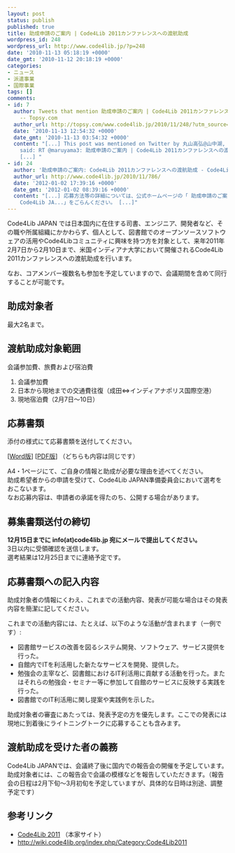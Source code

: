 ```yaml
---
layout: post
status: publish
published: true
title: 助成申請のご案内 | Code4Lib 2011カンファレンスへの渡航助成
wordpress_id: 248
wordpress_url: http://www.code4lib.jp/?p=248
date: '2010-11-13 05:18:19 +0000'
date_gmt: '2010-11-12 20:18:19 +0000'
categories:
- ニュース
- 派遣事業
- 国際事業
tags: []
comments:
- id: 7
  author: Tweets that mention 助成申請のご案内 | Code4Lib 2011カンファレンスへの渡航助成 - Code4Lib JAPAN
    -- Topsy.com
  author_url: http://topsy.com/www.code4lib.jp/2010/11/248/?utm_source=pingback&amp;utm_campaign=L2
  date: '2010-11-13 12:54:32 +0000'
  date_gmt: '2010-11-13 03:54:32 +0000'
  content: "[...] This post was mentioned on Twitter by 丸山高弘@山中湖, shibure. shibure
    said: RT @maruyama3: 助成申請のご案内 | Code4Lib 2011カンファレンスへの渡航助成 - Code4Lib JAPAN http://htn.to/nezwxB
    [...] "
- id: 24
  author: '助成申請のご案内: Code4Lib 2011カンファレンスへの渡航助成 - Code4Lib JAPAN'
  author_url: http://www.code4lib.jp/2010/11/786/
  date: '2012-01-02 17:39:16 +0000'
  date_gmt: '2012-01-02 08:39:16 +0000'
  content: "[...] 応募方法等の詳細については、公式ホームページの「 助成申請のご案内 | Code4Lib 2011カンファレンスへの渡航助成 &#8211;
    Code4Lib JA...」をごらんください。 [...]"
---
```

<p>Code4Lib JAPAN では日本国内に在住する司書、エンジニア、開発者など、その職や所属組織にかかわらず、個人として、図書館でのオープンソースソフトウェアの活用やCode4Libコミュニティに興味を持つ方を対象として、来年2011年2月7日から2月10日まで、米国インディアナ大学において開催されるCode4Lib 2011カンファレンスへの渡航助成を行います。</p>
<p><!--more--></p>
<p>なお、コアメンバー複数名も参加を予定していますので、会議期間を含めて同行することが可能です。</p>
<h2>助成対象者</h2>
<p>最大2名まで。</p>
<h2>渡航助成対象範囲</h2>
<p>会議参加費、旅費および宿泊費</p>
<ol>
<li>会議参加費</li>
<li>日本から現地までの交通費往復（成田&hArr;インディアナポリス国際空港）</li>
<li>現地宿泊費（2月7日～10日）</li>
</ol>
<h2>応募書類</h2>
<p>添付の様式にて応募書類を送付してください。</p>
<p>[<a href="{{ site.baseurl }}/assets/uploads/2010/11/code4lib2011-travel-support2.doc">Word版</a>]  [<a href="http://code4libjp.sakura.ne.jp/www.code4lib.jp/wp-content/uploads/2010/11/code4lib2011-travel-support2.pdf">PDF版</a>]  （どちらも内容は同じです）</p>
<p>A4・1ページにて、ご自身の情報と助成が必要な理由を述べてください。<br />
助成希望者からの申請を受けて、Code4Lib JAPAN準備委員会において選考をおこないます。<br />
なお応募内容は、申請者の承諾を得たのち、公開する場合があります。</p>
<h2>募集書類送付の締切</h2>
<p><strong>12月15日までに info(at)code4lib.jp 宛にメールで提出してください。</strong><br />
3日以内に受領確認を送信します。<br />
選考結果は12月25日までに連絡予定です。</p>
<h2>応募書類への記入内容</h2>
<p>助成対象者の情報にくわえ、これまでの活動内容、発表が可能な場合はその発表内容を簡潔に記してください。</p>
<p>これまでの活動内容には、たとえば、以下のような活動が含まれます（一例です）:</p>
<ul>
<li>図書館サービスの改善を図るシステム開発、ソフトウェア、サービス提供を行った。</li>
<li>自館内でITを利活用した新たなサービスを開発、提供した。</li>
<li>勉強会の主宰など、図書館におけるIT利活用に貢献する活動を行った。またはそれらの勉強会・セミナー等に参加して自館のサービスに反映する実践を行った。</li>
<li>図書館でのIT利活用に関し提案や実践例を示した。</li>
</ul>
<p>助成対象者の審査にあたっては、発表予定の方を優先します。ここでの発表には現地に到着後にライトニングトークに応募することも含みます。</p>
<h2>渡航助成を受けた者の義務</h2>
<p>Code4Lib JAPANでは、会議終了後に国内での報告会の開催を予定しています。助成対象者には、この報告会で会議の模様などを報告していただきます。（報告会の日程は2月下旬～3月初旬を予定していますが、具体的な日時は別途、調整予定です）</p>
<h2>参考リンク</h2>
<ul>
<li><a href="http://code4lib.org/conference/2011/">Code4Lib 2011</a> （本家サイト）</li>
<li><a href="http://wiki.code4lib.org/index.php/Category:Code4Lib2011">http://wiki.code4lib.org/index.php/Category:Code4Lib2011</a></li>
</ul>

